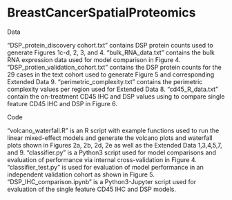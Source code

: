 # BreastCancerSpatialProteomics

Data 

“DSP_protein_discovery cohort.txt” contains DSP protein counts used to generate Figures 1c-d, 2, 3, and 4. 
“bulk_RNA_data.txt” contains the bulk RNA expression data used for model comparison in Figure 4. 
“DSP_protien_validation_cohort.txt” contains the DSP protein counts for the 29 cases  in the text cohort used to generate Figure 5 and corresponding Extended Data 9.
“perimetric_complexity.txt” contains the perimetric complexity values per region used for Extended Data 8. 
“cd45_R_data.txt” contain the on-treatment CD45 IHC and DSP values using to compare single feature CD45 IHC and DSP in Figure 6.  

Code 

“volcano_waterfall.R” is an R script with example functions used to run the linear mixed-effect models and generate the volcano plots and waterfall plots shown in Figures 2a, 2b, 2d, 2e as well as the Extended Data 1,3,4,5,7, and 9. 
“classifier.py” is a Python3 script used for model comparisons and evaluation of performance via internal cross-validation in Figure 4.  
“classifier_test.py” is used for evaluation of model performance in an independent validation cohort as shown in Figure 5. 
“DSP_IHC_comparison.ipynb” is a Python3-Jupyter script used for evaluation of the single feature CD45 IHC and DSP models. 
